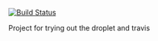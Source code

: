 [![Build Status](https://travis-ci.com/kasarama/demmmm.svg?branch=master)](https://travis-ci.com/kasarama/demmmm)

Project for trying out the droplet and travis